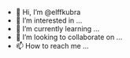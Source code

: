 - 👋 Hi, I’m @elffkubra
- 👀 I’m interested in ...
- 🌱 I’m currently learning ...
- 💞️ I’m looking to collaborate on ...
- 📫 How to reach me ...

<!---
elffkubra/elffkubra is a ✨ special ✨ repository because its `README.md` (this file) appears on your GitHub profile.
You can click the Preview link to take a look at your changes. <elifkubrabkr@gmail.com> </head>

--->
